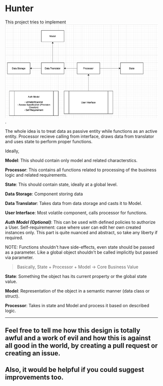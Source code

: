 # Hunter

This project tries to implement ![System Design](/sysdes.png).


The whole idea is to treat data as passive entity while functions as an active entity.
Processor recieve calling from interface, draws data from translator and uses state to perform proper functions.


Ideally,

**Model**: This should contain only model and related characterstics.

**Processor**: This contains all functions related to processing of the business logic and related requirements.

**State**: This should contain state, ideally at a global level.

**Data Storage**: Component storing data

**Data Translator**: Takes data from data storage and casts it to Model.

**User Interface**: Most volatile component, calls processor for functions.

**_Auth Model (Optional)_**: This can be used with defined policies to authorize a User.
	Self-requirement: case where user can edit her own created instances only.
	This part is quite nuanced and abstract, so take any liberty if required.

NOTE: Functions shouldn't have side-effects, even state should be passed as a parameter.
Like a global object shouldn't be called implicitly but passed via parameter.

> Basically, State + Processor + Model -> Core Business Value


**State**: Something the object has its current property or the global state value.


**Model**: Representation of the object in a semantic manner (data class or struct).


**Processor**: Takes in state and Model and process it based on described logic.


____

## Feel free to tell me how this design is totally awful and a work of evil and how this is against all good in the world, by creating a pull request or creating an issue.
## Also, it would be helpful if you could suggest improvements too.
